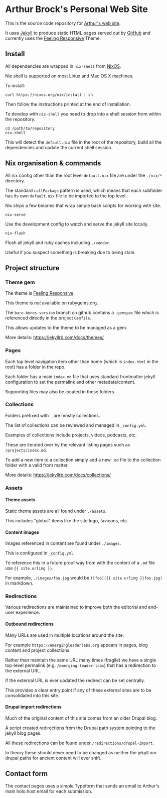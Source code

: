 # Arthur Brock's Personal Web Site 

This is the source code repository for [Arthur's web site](http://artbrock.com).  

It uses [Jekyll](http://jekyllrb.com) to produce static HTML pages served out by [GitHub](http://github.com) and currently uses the [Feeling Responsive](https://github.com/Phlow/feeling-responsive) Theme. 

## Install

All dependencies are wrapped in `nix-shell` from [NixOS](https://nixos.org/).

Nix shell is supported on most Linux and Mac OS X machines.

To install:

```shell
curl https://nixos.org/nix/install | sh
```

Then follow the instructions printed at the end of installation.

To develop with `nix-shell` you need to drop into a shell session from within the repository.

```shell
cd /path/to/repository
nix-shell
```

This will detect the `default.nix` file in the root of the repository, build all the dependencies and update the current shell session.

## Nix organisation & commands

All nix config other than the root level `default.nix` file are under the `./nix/*` directory.

The standard `callPackage` pattern is used, which means that each subfolder has its own `default.nix` file to be imported to the top level.

Nix ships a few binaries that wrap simple bash scripts for working with site.

`nix-serve`

Use the development config to watch and serve the jekyll site locally.

`nix-flush`

Flush all jekyll and ruby caches including `./vendor`.

Useful if you suspect something is breaking due to being stale.

## Project structure

### Theme gem

The theme is [Feeling Responsive](https://github.com/Phlow/feeling-responsive).

This theme is _not_ available on rubygems.org.

The `bare-bones-version` branch on github contains a `.gemspec` file which is referenced directly in the project `Gemfile`.

This allows updates to the theme to be managed as a gem.

More details: https://jekyllrb.com/docs/themes/

### Pages

Each top level navigation item other than home (which is `index.html` in the root) has a folder in the repo.

Each folder has a main `index.md` file that uses standard frontmatter jekyll configuration to set the permalink and other metadata/content.

Supporting files may also be located in these folders.

### Collections

Folders prefixed with `_` are mostly collections.

The list of collections can be reviewed and managed in `_config.yml`.

Examples of collections include projects, videos, podcasts, etc.

These are iterated over by the relevant listing pages such as `/projects/index.md`.

To add a new item to a collection simply add a new `.md` file to the collection folder with a valid front matter.

More details: https://jekyllrb.com/docs/collections/

### Assets

#### Theme assets

Static theme assets are all found under `./assets`.

This includes "global" items like the site logo, favicons, etc.

#### Content images

Images referenced in content are found under `./images`.

This is configured in `_config.yml`.

To reference this in a future proof way from with the content of a `.md` file use `{{ site.urlimg }}`.

For example, `./images/foo.jpg` would be `![foo]({{ site.urlimg }}foo.jpg)` in markdown.

### Redirections

Various redirections are maintained to improve both the editorial and end-user experience.

#### Outbound redirections

Many URLs are used in multiple locations around the site.

For example `https://emergingleaderlabs.org` appears in pages, blog content and project collections.

Rather than maintain the same URL many times (fragile) we have a single top-level permalink (e.g. `/emerging-leader-labs`) that has a redirection to the external URL.

If the external URL is ever updated the redirect can be set centrally.

This provides a clear entry point if any of these external sites are to be consolidated into this site.

#### Drupal import redirections

Much of the original content of this site comes from an older Drupal blog.

A script created redirections from the Drupal path system pointing to the jekyll blog pages.

All these redirections can be found under `/redirections/drupal-import`.

In theory these should never need to be changed as neither the jekyll nor drupal paths for ancient content will ever shift.

## Contact form

The contact pages uses a simple Typeform that sends an email to Arthur's main holo.host email for each submission.
